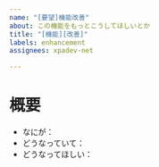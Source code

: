```yaml
---
name: "[要望]機能改善"
about: この機能をもっとこうしてほしいとか
title: "[機能][改善]"
labels: enhancement
assignees: xpadev-net

---
```


# 概要
- なにが：
- どうなっていて：
- どうなってほしい：
